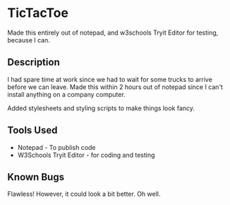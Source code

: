 # TicTacToe
Made this entirely out of notepad, and w3schools Tryit Editor for testing, because I can.



Description
-----------

I had spare time at work since we had to wait for some trucks to arrive before we can leave. Made this within 2 hours out of 
notepad since I can't install anything on a company computer. 

Added stylesheets and styling scripts to make things look fancy. 


Tools Used
----------

- Notepad - To publish code
- W3Schools Tryit Editor - for coding and testing


Known Bugs
----------
Flawless! However, it could look a bit better. Oh well.
